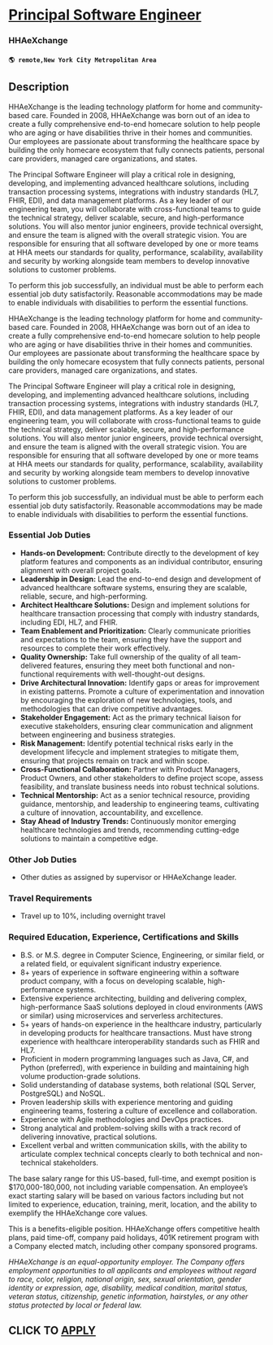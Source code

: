 # [Principal Software Engineer](https://www.remotewlb.com/apply/principal-software-engineer-125838)  
### HHAeXchange  
#### `🌎 remote,New York City Metropolitan Area`  

## Description

HHAeXchange is the leading technology platform for home and community-based care. Founded in 2008, HHAeXchange was born out of an idea to create a fully comprehensive end-to-end homecare solution to help people who are aging or have disabilities thrive in their homes and communities. Our employees are passionate about transforming the healthcare space by building the only homecare ecosystem that fully connects patients, personal care providers, managed care organizations, and states.

  

The Principal Software Engineer will play a critical role in designing, developing, and implementing advanced healthcare solutions, including transaction processing systems, integrations with industry standards (HL7, FHIR, EDI), and data management platforms. As a key leader of our engineering team, you will collaborate with cross-functional teams to guide the technical strategy, deliver scalable, secure, and high-performance solutions. You will also mentor junior engineers, provide technical oversight, and ensure the team is aligned with the overall strategic vision. You are responsible for ensuring that all software developed by one or more teams at HHA meets our standards for quality, performance, scalability, availability and security by working alongside team members to develop innovative solutions to customer problems.

To perform this job successfully, an individual must be able to perform each essential job duty satisfactorily. Reasonable accommodations may be made to enable individuals with disabilities to perform the essential functions.

  

HHAeXchange is the leading technology platform for home and community-based care. Founded in 2008, HHAeXchange was born out of an idea to create a fully comprehensive end-to-end homecare solution to help people who are aging or have disabilities thrive in their homes and communities. Our employees are passionate about transforming the healthcare space by building the only homecare ecosystem that fully connects patients, personal care providers, managed care organizations, and states.

  

The Principal Software Engineer will play a critical role in designing, developing, and implementing advanced healthcare solutions, including transaction processing systems, integrations with industry standards (HL7, FHIR, EDI), and data management platforms. As a key leader of our engineering team, you will collaborate with cross-functional teams to guide the technical strategy, deliver scalable, secure, and high-performance solutions. You will also mentor junior engineers, provide technical oversight, and ensure the team is aligned with the overall strategic vision. You are responsible for ensuring that all software developed by one or more teams at HHA meets our standards for quality, performance, scalability, availability and security by working alongside team members to develop innovative solutions to customer problems.

To perform this job successfully, an individual must be able to perform each essential job duty satisfactorily. Reasonable accommodations may be made to enable individuals with disabilities to perform the essential functions.

  

### Essential Job Duties

*  **Hands-on Development:** Contribute directly to the development of key platform features and components as an individual contributor, ensuring alignment with overall project goals.
*  **Leadership in Design:** Lead the end-to-end design and development of advanced healthcare software systems, ensuring they are scalable, reliable, secure, and high-performing.
*  **Architect Healthcare Solutions:** Design and implement solutions for healthcare transaction processing that comply with industry standards, including EDI, HL7, and FHIR.
*  **Team Enablement and Prioritization:** Clearly communicate priorities and expectations to the team, ensuring they have the support and resources to complete their work effectively.
*  **Quality Ownership:** Take full ownership of the quality of all team-delivered features, ensuring they meet both functional and non-functional requirements with well-thought-out designs.
*  **Drive Architectural Innovation:** Identify gaps or areas for improvement in existing patterns. Promote a culture of experimentation and innovation by encouraging the exploration of new technologies, tools, and methodologies that can drive competitive advantages.
*  **Stakeholder Engagement:** Act as the primary technical liaison for executive stakeholders, ensuring clear communication and alignment between engineering and business strategies.
*  **Risk Management:** Identify potential technical risks early in the development lifecycle and implement strategies to mitigate them, ensuring that projects remain on track and within scope.
*  **Cross-Functional Collaboration:** Partner with Product Managers, Product Owners, and other stakeholders to define project scope, assess feasibility, and translate business needs into robust technical solutions.
*  **Technical Mentorship:** Act as a senior technical resource, providing guidance, mentorship, and leadership to engineering teams, cultivating a culture of innovation, accountability, and excellence.
*  **Stay Ahead of Industry Trends:** Continuously monitor emerging healthcare technologies and trends, recommending cutting-edge solutions to maintain a competitive edge.

  

### Other Job Duties

* Other duties as assigned by supervisor or HHAeXchange leader.

  

### Travel Requirements

* Travel up to 10%, including overnight travel

  

### Required Education, Experience, Certifications and Skills

* B.S. or M.S. degree in Computer Science, Engineering, or similar field, or a related field, or equivalent significant industry experience.
* 8+ years of experience in software engineering within a software product company, with a focus on developing scalable, high-performance systems.
* Extensive experience architecting, building and delivering complex, high-performance SaaS solutions deployed in cloud environments (AWS or similar) using microservices and serverless architectures.
* 5+ years of hands-on experience in the healthcare industry, particularly in developing products for healthcare transactions. Must have strong experience with healthcare interoperability standards such as FHIR and HL7.
* Proficient in modern programming languages such as Java, C#, and Python (preferred), with experience in building and maintaining high volume production-grade solutions.
* Solid understanding of database systems, both relational (SQL Server, PostgreSQL) and NoSQL.
* Proven leadership skills with experience mentoring and guiding engineering teams, fostering a culture of excellence and collaboration.
* Experience with Agile methodologies and DevOps practices.
* Strong analytical and problem-solving skills with a track record of delivering innovative, practical solutions.
* Excellent verbal and written communication skills, with the ability to articulate complex technical concepts clearly to both technical and non-technical stakeholders.

  

The base salary range for this US-based, full-time, and exempt position is $170,000-180,000, not including variable compensation. An employee’s exact starting salary will be based on various factors including but not limited to experience, education, training, merit, location, and the ability to exemplify the HHAeXchange core values.

This is a benefits-eligible position. HHAeXchange offers competitive health plans, paid time-off, company paid holidays, 401K retirement program with a Company elected match, including other company sponsored programs.

  

 _HHAeXchange is an equal-opportunity employer. The Company offers employment opportunities to all applicants and employees without regard to race, color, religion, national origin, sex, sexual orientation, gender identity or expression, age, disability, medical condition, marital status, veteran status, citizenship, genetic information, hairstyles, or any other status protected by local or federal law._

  
## CLICK TO [APPLY](https://www.remotewlb.com/apply/principal-software-engineer-125838)

